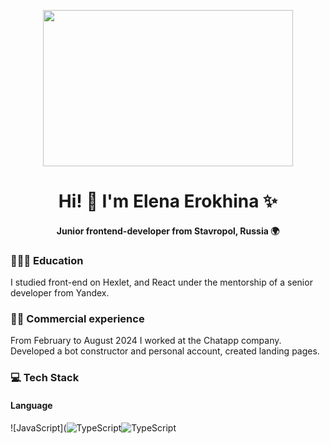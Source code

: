 <p align="center">
  <img width="400" height="250" src="https://i.giphy.com/media/v1.Y2lkPTc5MGI3NjExbDVlY3RoMGkwOHh1MTl5Nm16N3hxamlvajA1dm5iNTlyYzVsZHJpYyZlcD12MV9pbnRlcm5hbF9naWZfYnlfaWQmY3Q9Zw/LHZyixOnHwDDy/giphy.gif">
</p>

<h1 align="center">Hi! 👋 I'm Elena Erokhina ✨</h1>
<h4 align="center">Junior frontend-developer from Stavropol, Russia 🌍</h4>

### 👩🏼‍🎓 Education
I studied front-end on Hexlet, and React under the mentorship of a senior developer from Yandex.

### 👩‍💻 Commercial experience
From February to August 2024 I worked at the Chatapp company. Developed a bot constructor and personal account, created landing pages.

### 💻 Tech Stack
#### Language 
![JavaScript](![TypeScript](https://img.shields.io/badge/typescript-%23007ACC.svg?style=for-the-badge&logo=typescript&logoColor=white)![TypeScript](https://img.shields.io/badge/typescript-%23007ACC.svg?style=for-the-badge&logo=typescript&logoColor=white)
          

